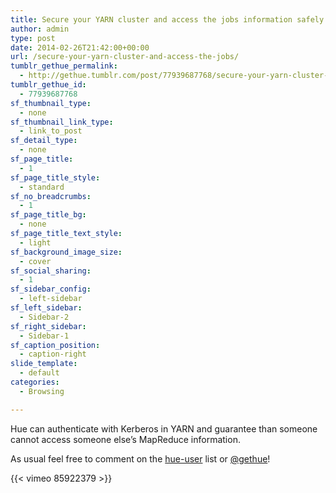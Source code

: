 ```yaml
---
title: Secure your YARN cluster and access the jobs information safely
author: admin
type: post
date: 2014-02-26T21:42:00+00:00
url: /secure-your-yarn-cluster-and-access-the-jobs/
tumblr_gethue_permalink:
  - http://gethue.tumblr.com/post/77939687768/secure-your-yarn-cluster-and-access-the-jobs
tumblr_gethue_id:
  - 77939687768
sf_thumbnail_type:
  - none
sf_thumbnail_link_type:
  - link_to_post
sf_detail_type:
  - none
sf_page_title:
  - 1
sf_page_title_style:
  - standard
sf_no_breadcrumbs:
  - 1
sf_page_title_bg:
  - none
sf_page_title_text_style:
  - light
sf_background_image_size:
  - cover
sf_social_sharing:
  - 1
sf_sidebar_config:
  - left-sidebar
sf_left_sidebar:
  - Sidebar-2
sf_right_sidebar:
  - Sidebar-1
sf_caption_position:
  - caption-right
slide_template:
  - default
categories:
  - Browsing

---
```

<p id="docs-internal-guid-7ca70170-7024-010f-4ab7-0cefc838920c">
  Hue can authenticate with Kerberos in YARN and guarantee than someone cannot access someone else’s MapReduce information.
</p>

<span id="docs-internal-guid-7ca70170-7024-1355-fdd6-a0994c9c8805">As usual feel free to comment on the </span>[hue-user][1] list or [@gethue][2]!

{{< vimeo 85922379 >}}

 [1]: http://groups.google.com/a/cloudera.org/group/hue-user
 [2]: https://twitter.com/gethue
